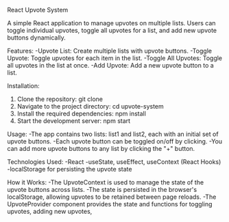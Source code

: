 React Upvote System

A simple React application to manage upvotes on multiple lists. Users can toggle individual upvotes, toggle all upvotes for a list, and add new upvote buttons dynamically.

Features: 
-Upvote List: Create multiple lists with upvote buttons.
-Toggle Upvote: Toggle upvotes for each item in the list.
-Toggle All Upvotes: Toggle all upvotes in the list at once.
-Add Upvote: Add a new upvote button to a list.

Installation:

1. Clone the repository: git clone 
2. Navigate to the project directory: cd upvote-system
3. Install the required dependencies: npm install
4. Start the development server: npm start

Usage:
-The app contains two lists: list1 and list2, each with an initial set of upvote buttons.
-Each upvote button can be toggled on/off by clicking.
-You can add more upvote buttons to any list by clicking the "+" button.

Technologies Used:
-React
-useState, useEffect, useContext (React Hooks)
-localStorage for persisting the upvote state

How it Works:
-The UpvoteContext is used to manage the state of the upvote buttons across lists.
-The state is persisted in the browser's localStorage, allowing upvotes to be retained between page reloads.
-The UpvoteProvider component provides the state and functions for toggling upvotes, adding new upvotes, 
